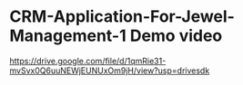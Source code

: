 # CRM-Application-For-Jewel-Management-1 Demo video
https://drive.google.com/file/d/1qmRie31-mvSvx0Q6uuNEWjEUNUxOm9jH/view?usp=drivesdk
